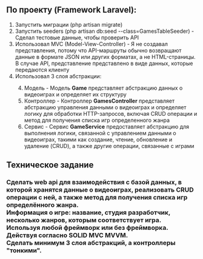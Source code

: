 <h2>По проекту (Framework Laravel):</h2>

<ol>
    <li>Запустить миграции (php artisan migrate)</li>
    <li>Запустить seeders (php artisan db:seed --class=GamesTableSeeder) - Сделал тестовые данные, чтобы проверить API</li>
    <li>Использовал MVC (Model-View-Controller) - Я не создавал представления, потому что API-маршруты обычно возвращают данные в формате JSON или других форматах, а не HTML-страницы. В случае API, представление представлено в виде данных, которые передаются клиенту</li>
    <li>Использовал 3 слоя абстракции:</li>
    <ol start="4">
        <li>Модель - Модель <b>Game</b> представляет абстракцию данных о видеоиграх и определяет их структуру</li>
        <li>Контроллер - Контроллер <b>GamesController</b> представляет абстракцию управления данными о видеоиграх и определяет логику для обработки HTTP-запросов, включая CRUD операции и метод для получения списка игр определенного жанра</li>
        <li>Сервис - Сервис <b>GameService</b> предоставляет абстракцию для выполнения логики, связанной с управлением данными о видеоиграх, такими как создание, чтение, обновление и удаление (CRUD), а также другие операции, связанные с играми</li>
    </ol>
</ol>


<h2>Техническое задание</h2>

<h3>
    Сделать web api для взаимодействия с базой данных, в которой хранятся данные о видеоиграх, реализовать CRUD операции с ней, а также метод для получения списка игр определённого жанра. <br>
    Информация о игре: название, студия разработчик, несколько жанров, которым соответствует игра.<br>
    Используя любой фреймворк или без фреймворка.<br>
    Действуя согласно SOLID MVC MVVM.<br>
    Сделать минимум 3 слоя абстракций, а контроллеры "тонкими". 
</h3>


